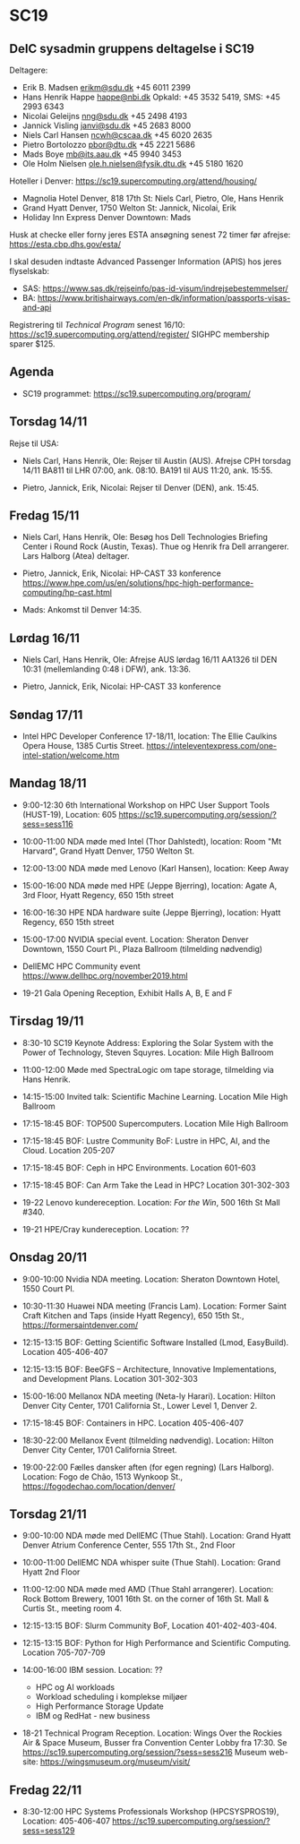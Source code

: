 # SC19

DeIC sysadmin gruppens deltagelse i SC19
----------------------------------------

Deltagere:

* Erik B. Madsen <erikm@sdu.dk> +45 6011 2399
* Hans Henrik Happe <happe@nbi.dk> Opkald: +45 3532 5419, SMS: +45 2993 6343
* Nicolai Geleijns <nng@sdu.dk> +45 2498 4193
* Jannick Visling <janvi@sdu.dk> +45 2683 8000
* Niels Carl Hansen <ncwh@cscaa.dk> +45 6020 2635
* Pietro Bortolozzo <pbor@dtu.dk> +45 2221 5686
* Mads Boye <mb@its.aau.dk> +45 9940 3453
* Ole Holm Nielsen <ole.h.nielsen@fysik.dtu.dk> +45 5180 1620

Hoteller i Denver: https://sc19.supercomputing.org/attend/housing/

* Magnolia Hotel Denver, 818 17th St: Niels Carl, Pietro, Ole, Hans Henrik
* Grand Hyatt Denver, 1750 Welton St: Jannick, Nicolai, Erik
* Holiday Inn Express Denver Downtown: Mads

Husk at checke eller forny jeres ESTA ansøgning senest 72 timer før afrejse: https://esta.cbp.dhs.gov/esta/

I skal desuden indtaste Advanced Passenger Information (APIS) hos jeres flyselskab:

* SAS: https://www.sas.dk/rejseinfo/pas-id-visum/indrejsebestemmelser/
* BA: https://www.britishairways.com/en-dk/information/passports-visas-and-api

Registrering til *Technical Program* senest 16/10: https://sc19.supercomputing.org/attend/register/
SIGHPC membership sparer $125.

Agenda
------

* SC19 programmet: https://sc19.supercomputing.org/program/

Torsdag 14/11
-------------

Rejse til USA:

* Niels Carl, Hans Henrik, Ole: Rejser til Austin (AUS).
Afrejse CPH torsdag 14/11 BA811 til LHR 07:00, ank. 08:10.  BA191 til AUS 11:20, ank. 15:55.

* Pietro, Jannick, Erik, Nicolai: Rejser til Denver (DEN), ank. 15:45.

Fredag 15/11
------------

* Niels Carl, Hans Henrik, Ole:
Besøg hos Dell Technologies Briefing Center i Round Rock (Austin, Texas).
Thue og Henrik fra Dell arrangerer.
Lars Halborg (Atea) deltager.

* Pietro, Jannick, Erik, Nicolai: 
HP-CAST 33 konference
https://www.hpe.com/us/en/solutions/hpc-high-performance-computing/hp-cast.html

* Mads: Ankomst til Denver 14:35.

Lørdag 16/11
------------

* Niels Carl, Hans Henrik, Ole:
Afrejse AUS lørdag 16/11 AA1326 til DEN 10:31 (mellemlanding 0:48 i DFW), ank.  13:36. 

* Pietro, Jannick, Erik, Nicolai: 
HP-CAST 33 konference 

Søndag 17/11
------------

* Intel HPC Developer Conference 17-18/11, location: The Ellie Caulkins Opera House, 1385 Curtis Street.
https://inteleventexpress.com/one-intel-station/welcome.htm

Mandag 18/11
------------

* 9:00-12:30 6th International Workshop on HPC User Support Tools (HUST-19), Location: 605
  https://sc19.supercomputing.org/session/?sess=sess116

* 10:00-11:00 NDA møde med Intel (Thor Dahlstedt), location: Room "Mt Harvard", Grand Hyatt Denver, 1750 Welton St.

* 12:00-13:00 NDA møde med Lenovo (Karl Hansen), location: Keep Away

* 15:00-16:00 NDA møde med HPE (Jeppe Bjerring), location: Agate A, 3rd Floor, Hyatt Regency, 650 15th street

* 16:00-16:30 HPE NDA hardware suite (Jeppe Bjerring), location: Hyatt Regency, 650 15th street

* 15:00-17:00 NVIDIA special event. Location: Sheraton Denver Downtown, 1550 Court Pl., Plaza Ballroom (tilmelding nødvendig)

* DellEMC HPC Community event
https://www.dellhpc.org/november2019.html

* 19-21 Gala Opening Reception, Exhibit Halls A, B, E and F

Tirsdag 19/11
-------------

* 8:30-10 SC19 Keynote Address: Exploring the Solar System with the Power of Technology, Steven Squyres. Location: Mile High Ballroom

* 11:00-12:00 Møde med SpectraLogic om tape storage, tilmelding via Hans Henrik.

* 14:15-15:00 Invited talk: Scientific Machine Learning. Location Mile High Ballroom

* 17:15-18:45 BOF: TOP500 Supercomputers. Location Mile High Ballroom

* 17:15-18:45 BOF: Lustre Community BoF: Lustre in HPC, AI, and the Cloud. Location 205-207

* 17:15-18:45 BOF: Ceph in HPC Environments. Location 601-603

* 17:15-18:45 BOF: Can Arm Take the Lead in HPC? Location 301-302-303

* 19-22 Lenovo kundereception. Location: *For the Win*, 500 16th St Mall #340.

* 19-21 HPE/Cray kundereception. Location: ??

Onsdag 20/11
------------

* 9:00-10:00 Nvidia NDA meeting. Location: Sheraton Downtown Hotel, 1550 Court Pl.

* 10:30-11:30 Huawei NDA meeting (Francis Lam). Location: Former Saint Craft Kitchen and Taps (inside Hyatt Regency), 650 15th St., https://formersaintdenver.com/

* 12:15-13:15 BOF: Getting Scientific Software Installed (Lmod, EasyBuild). Location 405-406-407

* 12:15-13:15 BOF: BeeGFS – Architecture, Innovative Implementations, and Development Plans. Location 301-302-303

* 15:00-16:00 Mellanox NDA meeting (Neta-ly Harari). Location: Hilton Denver City Center, 1701 California St., Lower Level 1, Denver 2.

* 17:15-18:45 BOF: Containers in HPC. Location 405-406-407

* 18:30-22:00 Mellanox Event (tilmelding nødvendig). Location: Hilton Denver City Center, 1701 California Street.

* 19:00-22:00 Fælles dansker aften (for egen regning) (Lars Halborg). Location: Fogo de Chão, 1513 Wynkoop St., https://fogodechao.com/location/denver/

Torsdag 21/11
-------------

* 9:00-10:00 NDA møde med DellEMC (Thue Stahl). Location: Grand Hyatt Denver Atrium Conference Center, 555 17th St., 2nd Floor

* 10:00-11:00 DellEMC NDA whisper suite (Thue Stahl). Location: Grand Hyatt 2nd Floor

* 11:00-12:00 NDA møde med AMD (Thue Stahl arrangerer). Location: Rock Bottom Brewery, 1001 16th St. on the corner of 16th St. Mall & Curtis St., meeting room 4.

* 12:15-13:15 BOF: Slurm Community BoF, Location 401-402-403-404.

* 12:15-13:15 BOF: Python for High Performance and Scientific Computing. Location 705-707-709

* 14:00-16:00 IBM session. Location: ??

  * HPC og AI workloads
  * Workload scheduling i komplekse miljøer
  * High Performance Storage Update
  * IBM og RedHat - new business

* 18-21 Technical Program Reception. Location: Wings Over the Rockies Air & Space Museum,
  Busser fra Convention Center Lobby fra 17:30.
  Se https://sc19.supercomputing.org/session/?sess=sess216
  Museum web-site: https://wingsmuseum.org/museum/visit/

Fredag 22/11
------------

* 8:30-12:00 HPC Systems Professionals Workshop (HPCSYSPROS19), Location: 405-406-407
https://sc19.supercomputing.org/session/?sess=sess129
